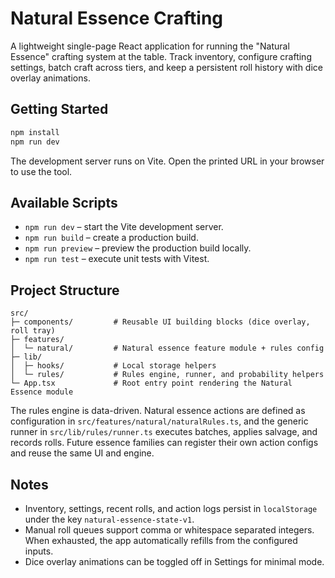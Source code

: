 # Natural Essence Crafting

A lightweight single-page React application for running the "Natural Essence" crafting system at the table. Track inventory, configure crafting settings, batch craft across tiers, and keep a persistent roll history with dice overlay animations.

## Getting Started

```bash
npm install
npm run dev
```

The development server runs on Vite. Open the printed URL in your browser to use the tool.

## Available Scripts

- `npm run dev` – start the Vite development server.
- `npm run build` – create a production build.
- `npm run preview` – preview the production build locally.
- `npm run test` – execute unit tests with Vitest.

## Project Structure

```
src/
├─ components/         # Reusable UI building blocks (dice overlay, roll tray)
├─ features/
│  └─ natural/         # Natural essence feature module + rules config
├─ lib/
│  ├─ hooks/           # Local storage helpers
│  └─ rules/           # Rules engine, runner, and probability helpers
└─ App.tsx             # Root entry point rendering the Natural Essence module
```

The rules engine is data-driven. Natural essence actions are defined as configuration in `src/features/natural/naturalRules.ts`, and the generic runner in `src/lib/rules/runner.ts` executes batches, applies salvage, and records rolls. Future essence families can register their own action configs and reuse the same UI and engine.

## Notes

- Inventory, settings, recent rolls, and action logs persist in `localStorage` under the key `natural-essence-state-v1`.
- Manual roll queues support comma or whitespace separated integers. When exhausted, the app automatically refills from the configured inputs.
- Dice overlay animations can be toggled off in Settings for minimal mode.
